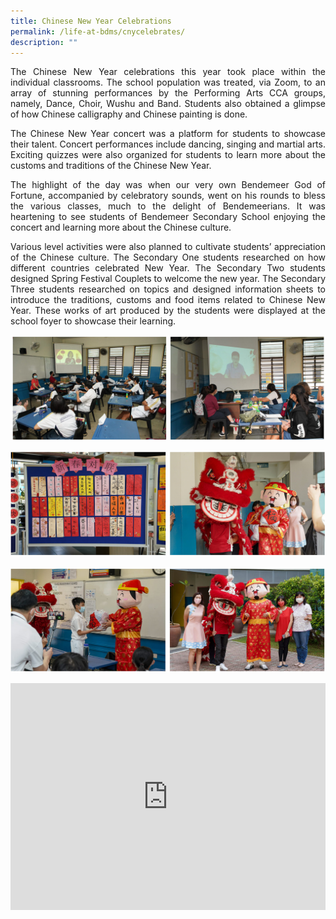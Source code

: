 ```yaml
---
title: Chinese New Year Celebrations
permalink: /life-at-bdms/cnycelebrates/
description: ""
---
```

<style>
.google-slides-container{ position: relative; width: 100%; padding-top: 72%; overflow: hidden; } .google-slides-container iframe{ position: absolute; top: 0; left: 0; width: 100%; height: 100%; }
</style>

<p style="text-align:justify">The Chinese New Year celebrations this year took place within the individual classrooms. The school population was treated, via Zoom, to an array of stunning performances by the Performing Arts CCA groups, namely, Dance, Choir, Wushu and Band.  Students also obtained a glimpse of how Chinese calligraphy and Chinese painting is done. <br></p>

<p style="text-align:justify">The Chinese New Year concert was a platform for students to showcase their talent. Concert performances include dancing, singing and martial arts. Exciting quizzes were also organized for students to learn more about the customs and traditions of the Chinese New Year. <br></p>

<p style="text-align:justify">The highlight of the day was when our very own Bendemeer God of Fortune, accompanied by celebratory sounds, went on his rounds to bless the various classes, much to the delight of Bendemeerians.
It was heartening to see students of Bendemeer Secondary School enjoying the concert and learning more about the Chinese culture. </p>

<p style="text-align:justify">Various level activities were also planned to cultivate students’ appreciation of the Chinese culture. The Secondary One students researched on how different countries celebrated New Year. The Secondary Two students designed Spring Festival Couplets to welcome the new year. The Secondary Three students researched on topics and designed information sheets to introduce the traditions, customs and food items related to Chinese New Year. These works of art produced by the students were displayed at the school foyer to showcase their learning. </p>

![Chinese New Year](/images/Departments/cl-cny-01.jpg)

![Chinese New Year](/images/Departments/cl-cny-02.jpg)

![Chinese New Year](/images/Departments/cl-cny-03.jpg)

<div class="google-slides-container">
<iframe src="https://docs.google.com/presentation/d/e/2PACX-1vRW-9nxZAGpgk9kwbfSfCGMbAc1ztfwn1-p8q3V0z7Rix5Scc2Nz1NSIU4Bx2fzCoT0cDGW_qog2MMz/embed?start=true&loop=true&delayms=3000" frameborder="0" width="840" height="589" allowfullscreen="true"></iframe></div>